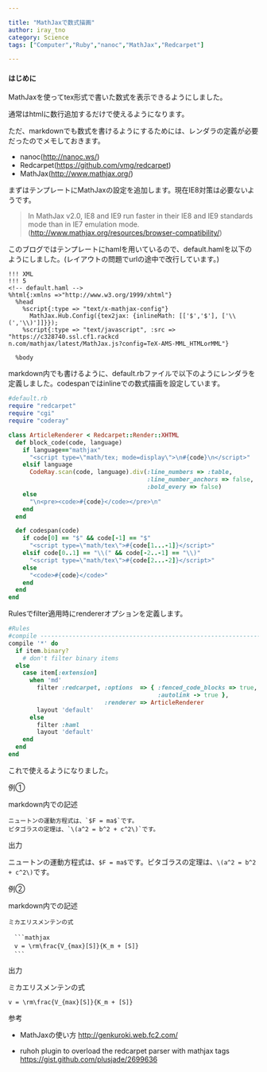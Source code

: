```yaml
---

title: "MathJaxで数式描画"
author: iray_tno
category: Science
tags: ["Computer","Ruby","nanoc","MathJax","Redcarpet"]

---
```


#### はじめに

MathJaxを使ってtex形式で書いた数式を表示できるようにしました。

通常はhtmlに数行追加するだけで使えるようになります。

ただ、markdownでも数式を書けるようにするためには、レンダラの定義が必要だったのでメモしておきます。

* nanoc(http://nanoc.ws/)
* Redcarpet(https://github.com/vmg/redcarpet)
* MathJax(http://www.mathjax.org/)

<!-- headline -->

まずはテンプレートにMathJaxの設定を追加します。現在IE8対策は必要ないようです。

> In MathJax v2.0, IE8 and IE9 run faster in their IE8 and IE9 standards mode than in IE7 emulation mode.
(http://www.mathjax.org/resources/browser-compatibility/)

このブログではテンプレートにhamlを用いているので、default.hamlを以下のようにしました。(レイアウトの問題でurlの途中で改行しています。)

```haml
!!! XML
!!! 5
<!-- default.haml -->
%html{:xmlns =>"http://www.w3.org/1999/xhtml"}
  %head
    %script{:type => "text/x-mathjax-config"}
      MathJax.Hub.Config({tex2jax: {inlineMath: [['$','$'], ['\\(','\\)']]}});
    %script{:type => "text/javascript", :src => "https://c328740.ssl.cf1.rackcd
n.com/mathjax/latest/MathJax.js?config=TeX-AMS-MML_HTMLorMML"}

  %body
```

markdown内でも書けるように、default.rbファイルで以下のようにレンダラを定義しました。codespanではinlineでの数式描画を設定しています。

```ruby
#default.rb
require "redcarpet"
require "cgi"
require "coderay"

class ArticleRenderer < Redcarpet::Render::XHTML
  def block_code(code, language)
    if language=="mathjax"
      "<script type=\"math/tex; mode=display\">\n#{code}\n</script>"
    elsif language
      CodeRay.scan(code, language).div(:line_numbers => :table, 
      	                               :line_number_anchors => false,
      	                               :bold_every => false)
    else
      "\n<pre><code>#{code}</code></pre>\n"
    end
  end

  def codespan(code)
    if code[0] == "$" && code[-1] == "$"
      "<script type=\"math/tex\">#{code[1...-1]}</script>"
    elsif code[0..1] == "\\(" && code[-2..-1] == "\\)"
      "<script type=\"math/tex\">#{code[2...-2]}</script>"
    else
      "<code>#{code}</code>"
    end
  end
end
```

Rulesでfilter適用時にrendererオプションを定義します。

```ruby
#Rules
#compile ----------------------------------------------------------------------
compile '*' do
  if item.binary?
    # don't filter binary items
  else
    case item[:extension]
      when 'md'
        filter :redcarpet, :options  => { :fenced_code_blocks => true,
                                          :autolink -> true },
                           :renderer => ArticleRenderer
        layout 'default'
      else
        filter :haml
        layout 'default'
    end
  end
end
```

これで使えるようになりました。

例①

markdown内での記述

```plain
ニュートンの運動方程式は、`$F = ma$`です。
ピタゴラスの定理は、`\(a^2 = b^2 + c^2\)`です。
```

出力

ニュートンの運動方程式は、`$F = ma$`です。ピタゴラスの定理は、`\(a^2 = b^2 + c^2\)`です。

例②

markdown内での記述

~~~plain
ミカエリスメンテンの式

　```mathjax
　v = \rm\frac{V_{max}[S]}{K_m + [S]}
　```
~~~

出力

ミカエリスメンテンの式

```mathjax
v = \rm\frac{V_{max}[S]}{K_m + [S]}
```

参考

* MathJaxの使い方
  http://genkuroki.web.fc2.com/

* ruhoh plugin to overload the redcarpet parser with mathjax tags
  https://gist.github.com/plusjade/2699636